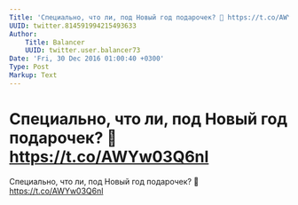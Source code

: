 ```yaml
---
Title: 'Специально, что ли, под Новый год подарочек? 🎁 https://t.co/AWYw03Q6nl'
UUID: twitter.814591994215493633
Author:
    Title: Balancer
    UUID: twitter.user.balancer73
Date: 'Fri, 30 Dec 2016 01:00:40 +0300'
Type: Post
Markup: Text
---
```


# Специально, что ли, под Новый год подарочек? 🎁 https://t.co/AWYw03Q6nl

Специально, что ли, под Новый год подарочек? 🎁
https://t.co/AWYw03Q6nl